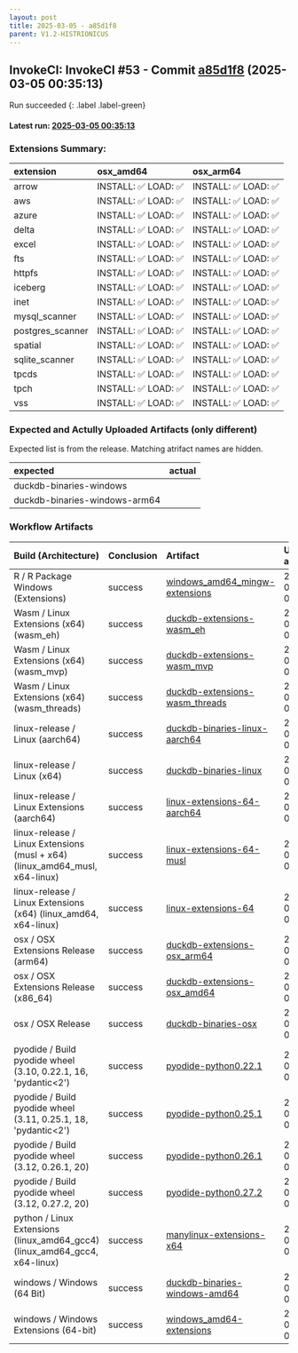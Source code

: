 ```yaml
---
layout: post
title: 2025-03-05 - a85d1f8
parent: V1.2-HISTRIONICUS
---
```



## InvokeCI: InvokeCI #53 - Commit [a85d1f8](https://github.com/duckdb/duckdb/actions/runs/13665806120) (2025-03-05 00:35:13)
 Run succeeded
{: .label .label-green}
#### Latest run: [ 2025-03-05 00:35:13 ](https://github.com/duckdb/duckdb/actions/runs/13665806120)

### Extensions Summary:

| extension        | osx_amd64          | osx_arm64          |
|:-----------------|:-------------------|:-------------------|
| arrow            | INSTALL: ✅ LOAD: ✅ | INSTALL: ✅ LOAD: ✅ |
| aws              | INSTALL: ✅ LOAD: ✅ | INSTALL: ✅ LOAD: ✅ |
| azure            | INSTALL: ✅ LOAD: ✅ | INSTALL: ✅ LOAD: ✅ |
| delta            | INSTALL: ✅ LOAD: ✅ | INSTALL: ✅ LOAD: ✅ |
| excel            | INSTALL: ✅ LOAD: ✅ | INSTALL: ✅ LOAD: ✅ |
| fts              | INSTALL: ✅ LOAD: ✅ | INSTALL: ✅ LOAD: ✅ |
| httpfs           | INSTALL: ✅ LOAD: ✅ | INSTALL: ✅ LOAD: ✅ |
| iceberg          | INSTALL: ✅ LOAD: ✅ | INSTALL: ✅ LOAD: ✅ |
| inet             | INSTALL: ✅ LOAD: ✅ | INSTALL: ✅ LOAD: ✅ |
| mysql_scanner    | INSTALL: ✅ LOAD: ✅ | INSTALL: ✅ LOAD: ✅ |
| postgres_scanner | INSTALL: ✅ LOAD: ✅ | INSTALL: ✅ LOAD: ✅ |
| spatial          | INSTALL: ✅ LOAD: ✅ | INSTALL: ✅ LOAD: ✅ |
| sqlite_scanner   | INSTALL: ✅ LOAD: ✅ | INSTALL: ✅ LOAD: ✅ |
| tpcds            | INSTALL: ✅ LOAD: ✅ | INSTALL: ✅ LOAD: ✅ |
| tpch             | INSTALL: ✅ LOAD: ✅ | INSTALL: ✅ LOAD: ✅ |
| vss              | INSTALL: ✅ LOAD: ✅ | INSTALL: ✅ LOAD: ✅ |

### Expected and Actully Uploaded Artifacts (only different)
Expected list is from the release.
Matching atrifact names are hidden.

| expected                      | actual   |
|:------------------------------|:---------|
| duckdb-binaries-windows       |          |
| duckdb-binaries-windows-arm64 |          |

### Workflow Artifacts

| Build (Architecture)                                                        | Conclusion   | Artifact                                                                                                         | Uploaded at         |
|:----------------------------------------------------------------------------|:-------------|:-----------------------------------------------------------------------------------------------------------------|:--------------------|
| R / R Package Windows (Extensions)                                          | success      | [windows_amd64_mingw-extensions](https://github.com/duckdb/duckdb/actions/runs/13665806120/artifacts/2693088227) | 2025-03-05 01:54:37 |
| Wasm / Linux Extensions (x64) (wasm_eh)                                     | success      | [duckdb-extensions-wasm_eh](https://github.com/duckdb/duckdb/actions/runs/13665806120/artifacts/2692923307)      | 2025-03-05 01:05:45 |
| Wasm / Linux Extensions (x64) (wasm_mvp)                                    | success      | [duckdb-extensions-wasm_mvp](https://github.com/duckdb/duckdb/actions/runs/13665806120/artifacts/2692922903)     | 2025-03-05 01:05:38 |
| Wasm / Linux Extensions (x64) (wasm_threads)                                | success      | [duckdb-extensions-wasm_threads](https://github.com/duckdb/duckdb/actions/runs/13665806120/artifacts/2692927732) | 2025-03-05 01:07:03 |
| linux-release / Linux (aarch64)                                             | success      | [duckdb-binaries-linux-aarch64](https://github.com/duckdb/duckdb/actions/runs/13665806120/artifacts/2693466807)  | 2025-03-05 03:33:08 |
| linux-release / Linux (x64)                                                 | success      | [duckdb-binaries-linux](https://github.com/duckdb/duckdb/actions/runs/13665806120/artifacts/2693456666)          | 2025-03-05 03:30:08 |
| linux-release / Linux Extensions (aarch64)                                  | success      | [linux-extensions-64-aarch64](https://github.com/duckdb/duckdb/actions/runs/13665806120/artifacts/2693551811)    | 2025-03-05 04:00:51 |
| linux-release / Linux Extensions (musl + x64) (linux_amd64_musl, x64-linux) | success      | [linux-extensions-64-musl](https://github.com/duckdb/duckdb/actions/runs/13665806120/artifacts/2693485190)       | 2025-03-05 03:38:45 |
| linux-release / Linux Extensions (x64) (linux_amd64, x64-linux)             | success      | [linux-extensions-64](https://github.com/duckdb/duckdb/actions/runs/13665806120/artifacts/2692954114)            | 2025-03-05 01:15:25 |
| osx / OSX Extensions Release (arm64)                                        | success      | [duckdb-extensions-osx_arm64](https://github.com/duckdb/duckdb/actions/runs/13665806120/artifacts/2693264208)    | 2025-03-05 02:40:51 |
| osx / OSX Extensions Release (x86_64)                                       | success      | [duckdb-extensions-osx_amd64](https://github.com/duckdb/duckdb/actions/runs/13665806120/artifacts/2692995338)    | 2025-03-05 01:28:17 |
| osx / OSX Release                                                           | success      | [duckdb-binaries-osx](https://github.com/duckdb/duckdb/actions/runs/13665806120/artifacts/2693173591)            | 2025-03-05 02:17:07 |
| pyodide / Build pyodide wheel (3.10, 0.22.1, 16, 'pydantic<2')              | success      | [pyodide-python0.22.1](https://github.com/duckdb/duckdb/actions/runs/13665806120/artifacts/2692873452)           | 2025-03-05 00:51:48 |
| pyodide / Build pyodide wheel (3.11, 0.25.1, 18, 'pydantic<2')              | success      | [pyodide-python0.25.1](https://github.com/duckdb/duckdb/actions/runs/13665806120/artifacts/2692866940)           | 2025-03-05 00:50:15 |
| pyodide / Build pyodide wheel (3.12, 0.26.1, 20)                            | success      | [pyodide-python0.26.1](https://github.com/duckdb/duckdb/actions/runs/13665806120/artifacts/2692871492)           | 2025-03-05 00:51:20 |
| pyodide / Build pyodide wheel (3.12, 0.27.2, 20)                            | success      | [pyodide-python0.27.2](https://github.com/duckdb/duckdb/actions/runs/13665806120/artifacts/2692868189)           | 2025-03-05 00:50:33 |
| python / Linux Extensions (linux_amd64_gcc4) (linux_amd64_gcc4, x64-linux)  | success      | [manylinux-extensions-x64](https://github.com/duckdb/duckdb/actions/runs/13665806120/artifacts/2692997563)       | 2025-03-05 01:28:56 |
| windows / Windows (64 Bit)                                                  | success      | [duckdb-binaries-windows-amd64](https://github.com/duckdb/duckdb/actions/runs/13665806120/artifacts/2692978808)  | 2025-03-05 01:23:17 |
| windows / Windows Extensions (64-bit)                                       | success      | [windows_amd64-extensions](https://github.com/duckdb/duckdb/actions/runs/13665806120/artifacts/2693365194)       | 2025-03-05 03:06:56 |
